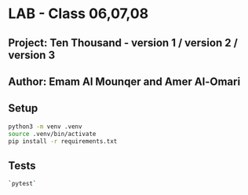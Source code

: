 # LAB - Class 06,07,08

## Project: Ten Thousand - version 1 / version 2 / version 3

## Author: Emam Al Mounqer and Amer Al-Omari

## Setup

```bash
python3 -m venv .venv
source .venv/bin/activate
pip install -r requirements.txt
```

## Tests

```bash
`pytest`
```
